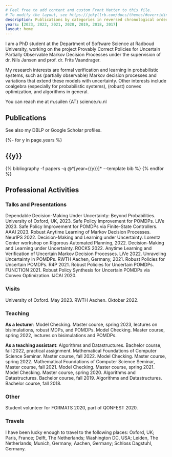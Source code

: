 ```yaml
---
# Feel free to add content and custom Front Matter to this file.
# To modify the layout, see https://jekyllrb.com/docs/themes/#overriding-theme-defaults
description: Publications by categories in reversed chronological order. generated by jekyll-scholar.
years: [2023, 2022, 2021, 2020, 2019, 2018, 2017]
layout: home
---
```




I am a PhD student at the Department of Software Science at Radboud University, working on the project Provably Correct Policies for Uncertain Partially Observable Markov Decision Processes under the supervision of dr. Nils Jansen and prof. dr. Frits Vaandrager.

My research interests are formal verification and learning in probabilistic systems, such as (partially observable) Markov decision processes and variations that extend these models with uncertainty. Other interests include coalgebra (especially for probabilistic systems), (robust) convex optimization, and algorithms in general.

You can reach me at m.suilen {AT} science.ru.nl

## Publications

See also my DBLP or Google Scholar profiles.

<div class="publications">

{%- for y in page.years %}
  <h2 class="year">{{y}}</h2>
  {% bibliography -f papers -q @*[year={{y}}]* --template bib %}
{% endfor %}

</div>


## Professional Activities

### Talks and Presentations

Dependable Decision-Making Under Uncertainty: Beyond Probabilities. University of Oxford, UK, 2023.
Safe Policy Improvement for POMDPs. LiVe 2023.
Safe Policy Improvement for POMDPs via Finite-State Controllers. AAAI 2023.
Robust Anytime Learning of Markov Decision Processes. NeurIPS 2022.
Decision-Making and Learning under Uncertainty. Lorentz Center workshop on Rigorous Automated Planning, 2022.
Decision-Making and Learning under Uncertainty. ROCKS 2022.
Anytime Learning and Verification of Uncertain Markov Decision Processes. LiVe 2022.
Unraveling Uncertainty in POMDPs. RWTH Aachen, Germany, 2021.
Robust Policies for Uncertain POMDPs. R4P 2021.
Robust Policies for Uncertain POMDPs. FUNCTION 2021.
Robust Policy Synthesis for Uncertain POMDPs via Convex Optimization. IJCAI 2020.

### Visits

University of Oxford. May 2023.
RWTH Aachen. Oktober 2022.

### Teaching

**As a lecturer**:
Model Checking. Master course, spring 2023, lectures on bisimulations, robust MDPs, and POMDPs.
Model Checking. Master course, spring 2022, lectures on bisimulations and POMDPs.

**As a teaching assistant**:
Algorithms and Datastructures. Bachelor course, fall 2022, practical assignment.
Mathematical Foundations of Computer Science Seminar. Master course, fall 2022.
Model Checking. Master course, spring 2022.
Mathematical Foundations of Computer Science Seminar, Master course, fall 2021.
Model Checking. Master course, spring 2021.
Model Checking. Master course, spring 2020.
Algorithms and Datastructures. Bachelor course, fall 2019.
Algorithms and Datastructures. Bachelor course, fall 2018.

### Other

Student volunteer for FORMATS 2020, part of QONFEST 2020.

### Travels

I have been lucky enough to travel to the following places: Oxford, UK; Paris, France; Delft, The Netherlands; Washington DC, USA; Leiden, The Netherlands; Munich, Germany; Aachen, Germany; Schloss Dagstuhl, Germany. 




